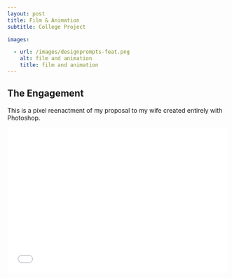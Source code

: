 ```yaml
---
layout: post
title: Film & Animation
subtitle: College Project

images:

  - url: /images/designprompts-feat.png
    alt: film and animation
    title: film and animation
---
```


## The Engagement
This is a pixel reenactment of my proposal to my wife created entirely with Photoshop.

<iframe src="//player.vimeo.com/video/18004921?byline=0&portrait=0" width="500" height="331" frameborder="0" webkitallowfullscreen mozallowfullscreen allowfullscreen></iframe>